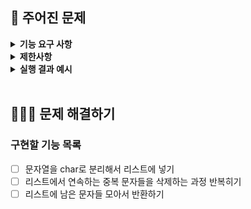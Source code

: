 ## 🚀 주어진 문제

<details>
    <summary> <b> 기능 요구 사항</b> </summary>
    <div markdown="1">
암호문을 좋아하는 괴짜 개발자 브라운이 이번에는 중복 문자를 이용한 새로운 암호를 만들었다. 예를 들어 "browoanoommnaon"이라는 암호문은 다음과 같은 순서로 해독할 수 있다.

1. "browoanoommnaon"
2. "browoannaon"
3. "browoaaon"
4. "browoon"
5. "brown"

임의의 문자열 cryptogram이 매개변수로 주어질 때, 연속하는 중복 문자들을 삭제한 결과를 return 하도록 solution 메서드를 완성하라.
    <br>
    </div>
</details>

<details>
    <summary> <b> 제한사항 </b> </summary>
    <div markdown="1">
- cryptogram은 길이가 1 이상 1000 이하인 문자열이다.
- cryptogram은 알파벳 소문자로만 이루어져 있다.
    <br>
    </div>
</details>

<details>
    <summary> <b> 실행 결과 예시 </b> </summary>
    <div markdown="1">

| cryptogram | result |
| --- | --- |
| "browoanoommnaon" | "brown" |
| "zyelleyz" | "" |

<br>
</div>
</details>

<br>

## 👩🏻‍💻 문제 해결하기
### 구현할 기능 목록

- [ ] 문자열을 char로 분리해서 리스트에 넣기
- [ ] 리스트에서 연속하는 중복 문자들을 삭제하는 과정 반복히기
- [ ] 리스트에 남은 문자들 모아서 반환하기